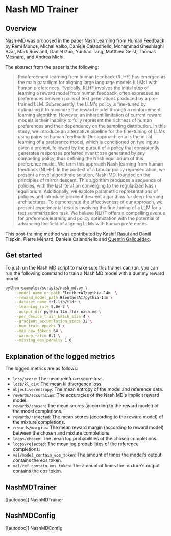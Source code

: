 # Nash MD Trainer

## Overview 
Nash-MD was proposed in the paper [Nash Learning from Human Feedback](https://huggingface.co/papers/2312.00886) by Rémi Munos, Michal Valko, Daniele Calandriello, Mohammad Gheshlaghi Azar, Mark Rowland, Daniel Guo, Yunhao Tang, Matthieu Geist, Thomas Mésnard, and Andrea Michi. 

The abstract from the paper is the following:

> Reinforcement learning from human feedback (RLHF) has emerged as the main paradigm for aligning large language models (LLMs) with human preferences. Typically, RLHF involves the initial step of learning a reward model from human feedback, often expressed as preferences between pairs of text generations produced by a pre-trained LLM. Subsequently, the LLM's policy is fine-tuned by optimizing it to maximize the reward model through a reinforcement learning algorithm. However, an inherent limitation of current reward models is their inability to fully represent the richness of human preferences and their dependency on the sampling distribution. In this study, we introduce an alternative pipeline for the fine-tuning of LLMs using pairwise human feedback. Our approach entails the initial learning of a preference model, which is conditioned on two inputs given a prompt, followed by the pursuit of a policy that consistently generates responses preferred over those generated by any competing policy, thus defining the Nash equilibrium of this preference model. We term this approach Nash learning from human feedback (NLHF). In the context of a tabular policy representation, we present a novel algorithmic solution, Nash-MD, founded on the principles of mirror descent. This algorithm produces a sequence of policies, with the last iteration converging to the regularized Nash equilibrium. Additionally, we explore parametric representations of policies and introduce gradient descent algorithms for deep-learning architectures. To demonstrate the effectiveness of our approach, we present experimental results involving the fine-tuning of a LLM for a text summarization task. We believe NLHF offers a compelling avenue for preference learning and policy optimization with the potential of advancing the field of aligning LLMs with human preferences.


This post-training method was contributed by [Kashif Rasul](https://huggingface.co/kashif) and Daniil Tiapkin, Pierre Ménard, Daniele Calandriello and [Quentin Gallouédec](https://huggingface.co/qgallouedec). 

## Get started

To just run the Nash MD script to make sure this trainer can run, you can run the following command to train a Nash MD model with a dummy reward model.

```bash
python examples/scripts/nash_md.py \
    --model_name_or_path EleutherAI/pythia-14m  \
    --reward_model_path EleutherAI/pythia-14m \
    --dataset_name trl-lib/tldr \
    --learning_rate 5.0e-7 \
    --output_dir pythia-14m-tldr-nash-md \
    --per_device_train_batch_size 4 \
    --gradient_accumulation_steps 32 \
    --num_train_epochs 3 \
    --max_new_tokens 64 \
    --warmup_ratio 0.1 \
    --missing_eos_penalty 1.0
```

## Explanation of the logged metrics

The logged metrics are as follows:

* `loss/score`: The mean reinforce score loss.
* `loss/kl_div`: The mean kl divergence loss.
* `objective/entropy`: The mean entropy of the model and reference data.
* `rewards/accuracies`: The accuracies of the Nash MD's implicit reward model.
* `rewards/chosen`: The mean scores (according to the reward model) of the model completions.
* `rewards/rejected`: The mean scores (according to the reward model) of the mixture completions.
* `rewards/margins`: The mean reward margin (according to reward model) between the chosen and mixture completions.
* `logps/chosen`: The mean log probabilities of the chosen completions.
* `logps/rejected`: The mean log probabilities of the reference completions.
* `val/model_contain_eos_token`: The amount of times the model's output contains the eos token.
* `val/ref_contain_eos_token`: The amount of times the mixture's output contains the eos token.

## NashMDTrainer

[[autodoc]] NashMDTrainer

## NashMDConfig

[[autodoc]] NashMDConfig
